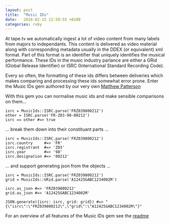 ```yaml
---
layout: post
title:  "Music IDs"
date:   2016-02-15 12:59:55 +0100
categories: ruby
---
```


At tape.tv we automatically ingest a lot of video content from many labels from majors to independants. This content is delivered as video material along with corresponding metadata usually in the DDEX (or equivalent) xml format. Part of this format is an identifier that uniquely identifies the musical performance. These IDs in the music
industry parlance are either a GRid (Global Release Identifier) or ISRC (International Standard Recording Code).

Every so often, the formatting of these ids differs between deliveries which makes comparing and processing these ids somewhat error prone. Enter the Music IDs gem authored
by our very own [Matthew Patterson](http://www.github.io/fidothe)

With this gem you can normalise music ids and make sensible comparisons on them...

    isrc = MusicIds::ISRC.parse('FRZ039800212')
    other = ISRC.parse('FR-Z03-98-00212')
    isrc == other #=> true

... break them down into their constituant parts ... 

    isrc = MusicIds::ISRC.parse('FRZ039800212')
    isrc.country     #=> 'FR'
    isrc.registrant  #=> 'Z03'
    isrc.year        #=> '98'
    isrc.designation #=> '00212'

... and support generating json from the objects ... 

    isrc = MusicIds::ISRC.parse('FRZ039800212')
    grid = MusicIds::GRid.parse('A12425GABC1234002M')

    isrc.as_json #=> 'FRZ039800212'
    grid.as_json #=> 'A12425GABC1234002M'

    JSON.generate({isrc: isrc, grid: grid}) #=> "{\"isrc\":\"FRZ039800212\",\"grid\":\"A12425GABC1234002M\"}"
 
For an overview of all features of the Music IDs gem see the [readme](http://www.github.io/tapetv/music_ids, "Music IDs")


